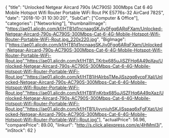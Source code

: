 {
	"title": "Unlocked Netgear Aircard 790s (AC790S) 300Mbps Cat 6 4G Mobile Hotspot Wifi Router Portable WiFi Rout PK E5776s-32 AirCard 782S",
	"date": "2018-10-31 10:30:20",
	"SubCat": ["Computer & Office"],
	"categories": ["Networking"],
	"thumbnailImage": "https://ae01.alicdn.com/kf/HTB1d1ncnaagSKJjy0Fgq6ARqFXam/Unlocked-Netgear-Aircard-790s-AC790S-300Mbps-Cat-6-4G-Mobile-Hotspot-Wifi-Router-Portable-WiFi-Rout.jpg_220x220.jpg",
	"BigImage": ["https://ae01.alicdn.com/kf/HTB1d1ncnaagSKJjy0Fgq6ARqFXam/Unlocked-Netgear-Aircard-790s-AC790S-300Mbps-Cat-6-4G-Mobile-Hotspot-Wifi-Router-Portable-WiFi-Rout.jpg","https://ae01.alicdn.com/kf/HTB1_TKrbx685uJjSZFHq6A49pXay/Unlocked-Netgear-Aircard-790s-AC790S-300Mbps-Cat-6-4G-Mobile-Hotspot-Wifi-Router-Portable-WiFi-Rout.jpg","https://ae01.alicdn.com/kf/HTB1iHAlrbsTMeJjSszgq6ycpFXaI/Unlocked-Netgear-Aircard-790s-AC790S-300Mbps-Cat-6-4G-Mobile-Hotspot-Wifi-Router-Portable-WiFi-Rout.jpg","https://ae01.alicdn.com/kf/HTB1FnKrbx685uJjSZFHq6A49pXaz/Unlocked-Netgear-Aircard-790s-AC790S-300Mbps-Cat-6-4G-Mobile-Hotspot-Wifi-Router-Portable-WiFi-Rout.jpg","https://ae01.alicdn.com/kf/HTB1UjvvnjuhSKJjSspaq6xFgFXat/Unlocked-Netgear-Aircard-790s-AC790S-300Mbps-Cat-6-4G-Mobile-Hotspot-Wifi-Router-Portable-WiFi-Rout.jpg"],
	"actualPrice": 56.96,
	"comparePrice": 89.00,
	"linkurl": "http://s.click.aliexpress.com/e/4HMml3i",
	"inStock": 62
}
